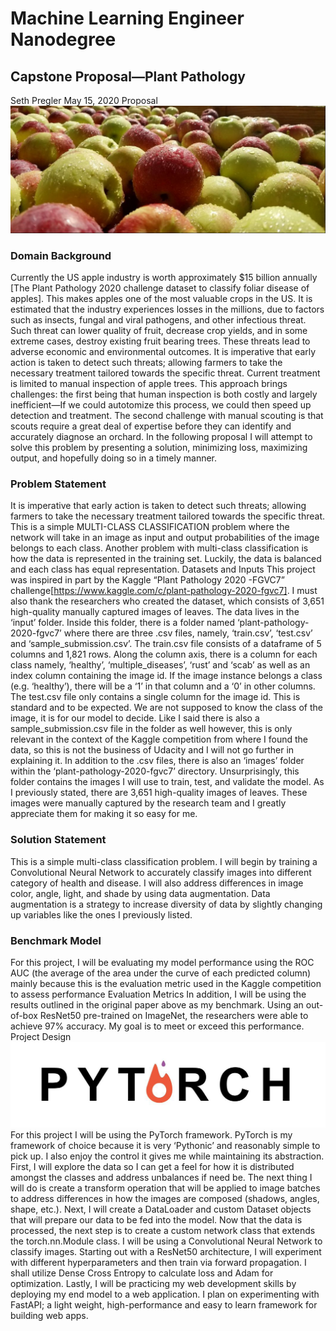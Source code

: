 # Machine Learning Engineer Nanodegree
## Capstone Proposal—Plant Pathology
Seth Pregler
May 15, 2020
Proposal 
![image](https://github.com/spregler/Plant-Pathology-Capstone/blob/master/resources/apples.jpg)
### Domain Background 
  Currently the US apple industry is worth approximately $15 billion annually [The Plant Pathology 2020 challenge dataset to classify foliar disease of apples]. This makes apples one of the most valuable crops in the US. It is estimated that the industry experiences losses in the millions, due to factors such as insects, fungal and viral pathogens, and other infectious threat. Such threat can lower quality of fruit, decrease crop yields, and in some extreme cases, destroy existing fruit bearing trees. These threats lead to adverse economic and environmental outcomes.
	It is imperative that early action is taken to detect such threats; allowing farmers to take the necessary treatment tailored towards the specific threat. Current treatment is limited to manual inspection of apple trees. This approach brings challenges: the first being that human inspection is both costly and largely inefficient—If we could autotomize this process, we could then speed up detection and treatment. The second challenge with manual scouting is that scouts require a great deal of expertise before they can identify and accurately diagnose an orchard. In the following proposal I will attempt to solve this problem by presenting a solution, minimizing loss, maximizing output, and hopefully doing so in a timely manner.

### Problem Statement
  It is imperative that early action is taken to detect such threats; allowing farmers to take the necessary treatment tailored towards the specific threat. This is a simple MULTI-CLASS CLASSIFICATION problem where the network will take in an image as input and output probabilities of the image belongs to each class. Another problem with multi-class classification is how the data is represented in the training set. Luckily, the data is balanced and each class has equal representation.
Datasets and Inputs
	This project was inspired in part by the Kaggle “Plant Pathology 2020 -FGVC7” challenge[https://www.kaggle.com/c/plant-pathology-2020-fgvc7]. I must also thank the researchers who created the dataset, which consists of 3,651 high-quality manually captured images of leaves. 
The data lives in the ‘input’ folder. Inside this folder, there is a folder named ‘plant-pathology-2020-fgvc7’ where there are three .csv files, namely, ‘train.csv’, ‘test.csv’ and ‘sample_submission.csv’. 
The train.csv file consists of a dataframe of 5 columns and 1,821 rows. Along the column axis, there is a column for each class namely, ‘healthy’, ‘multiple_diseases’, ‘rust’ and ‘scab’ as well as an index column containing the image id. If the image instance belongs a class (e.g. ‘healthy’), there will be a ‘1’ in that column and a ‘0’ in other columns. 
The test.csv file only contains a single column for the image id. This is standard and to be expected. We are not supposed to know the class of the image, it is for our model to decide. Like I said there is also a sample_submission.csv file in the folder as well however, this is only relevant in the context of the Kaggle competition from where I found the data, so this is not the business of Udacity and I will not go further in explaining it.
	In addition to the .csv files, there is also an ‘images’ folder within the ‘plant-pathology-2020-fgvc7’ directory. Unsurprisingly, this folder contains the images I will use to train, test, and validate the model. As I previously stated, there are 3,651 high-quality images of leaves. These images were manually captured by the research team and I greatly appreciate them for making it so easy for me.
 

### Solution Statement
  This is a simple multi-class classification problem. I will begin by training a Convolutional Neural Network to accurately classify images into different category of health and disease. I will also address differences in image color, angle, light, and shade by using data augmentation. Data augmentation is a strategy to increase diversity of data by slightly changing up variables like the ones I previously listed. 

### Benchmark Model
For this project, I will be evaluating my model performance using the ROC AUC (the average of the area under the curve of each predicted column) mainly because this is the evaluation metric used in the Kaggle competition to assess performance
Evaluation Metrics
In addition, I will be using the results outlined in the original paper above as my benchmark. Using an out-of-box ResNet50 pre-trained on ImageNet, the researchers were able to achieve 97% accuracy. My goal is to meet or exceed this performance. 
Project Design 
 ![image](https://github.com/spregler/Plant-Pathology-Capstone/blob/master/resources/1_r2eKvfvYPQuizKLOh9q7Hw.jpeg)
  For this project I will be using the PyTorch framework. PyTorch is my framework of choice because it is very ‘Pythonic’ and reasonably simple to pick up. I also enjoy the control it gives me while maintaining its abstraction.
	First, I will explore the data so I can get a feel for how it is distributed amongst the classes and address unbalances if need be. The next thing I will do is create a transform operation that will be applied to image batches to address differences in how the images are composed (shadows, angles, shape, etc.). Next, I will create a DataLoader and custom Dataset objects that will prepare our data to be fed into the model.
	Now that the data is processed, the next step is to create a custom network class that extends the torch.nn.Module class. I will be using a Convolutional Neural Network to classify images. Starting out with a ResNet50 architecture, I will experiment with different hyperparameters and then train via forward propagation. I shall utilize Dense Cross Entropy to calculate loss and Adam for optimization.
	Lastly, I will be practicing my web development skills by deploying my end model to a web application. I plan on experimenting with FastAPI; a light weight, high-performance and easy to learn framework for building web apps.
 
